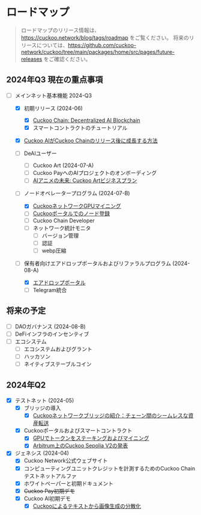 # ロードマップ

> ロードマップのリリース情報は、https://cuckoo.network/blog/tags/roadmap をご覧ください。
> 将来のリリースについては、https://github.com/cuckoo-network/cuckoo/tree/main/packages/home/src/pages/future-releases をご確認ください。

## 2024年Q3 現在の重点事項

- [ ] メインネット基本機能 2024-Q3

  - [x] 初期リリース (2024-06)

    - [x] [Cuckoo Chain: Decentralized AI Blockchain](/blog/2024/06/24/cuckoo-the-blockchain-for-ai)
    - [x] スマートコントラクトのチュートリアル

  - [x] [Cuckoo AIがCuckoo Chainのリリース後に成長する方法](/blog/2024/06/28/how-does-cuckoo-grow-after-cuckoo-chain-launch)
  - [ ] DeAIユーザー

    - [ ] Cuckoo Art (2024-07-A)
    - [ ] Cuckoo PayへのAIプロジェクトのオンボーディング
    - [ ] [AIアニメの未来: Cuckoo Artビジネスプラン](/future-releases/generative-art)

  - [ ] ノードオペレータープログラム (2024-07-B)

    - [x] [CuckooネットワークGPUマイニング](/blog/2024/07/15/cuckoo-network-mining-gpu-july-2024)
    - [ ] [Cuckooポータルでのノード登録](/future-releases/cuckoo-network-node-leaderboard)
    - [ ] Cuckoo Chain Developer
    - [ ] ネットワーク統計モニタ
      - [ ] バージョン管理
      - [ ] 認証
      - [ ] webp圧縮

  - [ ] 保有者向けエアドロップポータルおよびリファラルプログラム (2024-08-A)
    - [x] [エアドロップポータル](/blog/2024/07/25/cuckoo-network-airdrop-portal)
    - [ ] Telegram統合

## 将来の予定

- [ ] DAOガバナンス (2024-08-B)
- [ ] DeFiインフラのインセンティブ
- [ ] エコシステム
  - [ ] エコシステムおよびグラント
  - [ ] ハッカソン
  - [ ] ネイティブステーブルコイン

## 2024年Q2

- [x] テストネット (2024-05)
  - [x] ブリッジの導入
    - [x] [Cuckooネットワークブリッジの紹介：チェーン間のシームレスな資産転送](/blog/2024/07/01/cuckoo-network-bridge-seamless-asset-transfers)
  - [x] Cuckooポータルおよびスマートコントラクト
    - [x] [GPUでトークンをステーキングおよびマイニング](/blog/2024/04/20/staking-and-mining-tokens-with-gpu)
    - [x] [Arbitrum上のCuckoo Sepolia V2の発表](/blog/2024/06/11/testnet-sepolia-v2)
- [x] ジェネシス (2024-04)
  - [x] Cuckoo Network公式ウェブサイト
  - [x] コンピューティングユニットクレジットを計測するためのCuckoo Chainテストネットアルファ
  - [x] ホワイトペーパーと初期ドキュメント
  - [x] ~~Cuckoo Pay初期デモ~~
  - [x] Cuckoo AI初期デモ
    - [x] [Cuckooによるテキストから画像生成の分散化](/blog/2024/04/13/decentralizing-text-to-image-generation)
